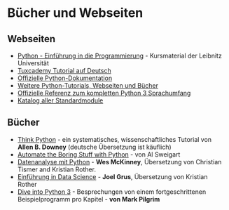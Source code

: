
# Bücher und Webseiten

## Webseiten

* [Python - Einführung in die Programmierung](https://www.luis.uni-hannover.de/python.html) - Kursmaterial der Leibnitz Universität
* [Tuxcademy Tutorial auf Deutsch](https://www.tuxcademy.org/download/de/pyth/pyth-de-manual.pdf)
* [Offizielle Python-Dokumentation](http://www.python.org/doc)
* [Weitere Python-Tutorials, Webseiten und Bücher](http://www.whoishostingthis.com/resources/python/)
* [Offizielle Referenz zum kompletten Python 3 Sprachumfang](https://docs.python.org/3/library/index.html)
* [Katalog aller Standardmodule](https://docs.python.org/3/py-modindex.html)


## Bücher

* [Think Python](http://greenteapress.com/thinkpython2/html/index.html) - ein systematisches, wissenschaftliches Tutorial von **Allen B. Downey** (deutsche Übersetzung ist käuflich)
* [Automate the Boring Stuff with Python](https://automatetheboringstuff.com/) - von Al Sweigart
* [Datenanalyse mit Python](https://www.dpunkt.de/book_details.php?masterid=5497) - **Wes McKinney**, Übersetzung von Christian Tismer and Kristian Rother.
* [Einführung in Data Science](http://www.oreilly.de/buecher/12447/9783960090212-einf%C3%BChrung-in-data-science.html) - **Joel Grus**, Übersetzung von Kristian Rother
* [Dive into Python 3](https://diveinto.org/python3/table-of-contents.html) - Besprechungen von einem fortgeschrittenen Beispielprogramm pro Kapitel - **von Mark Pilgrim**
